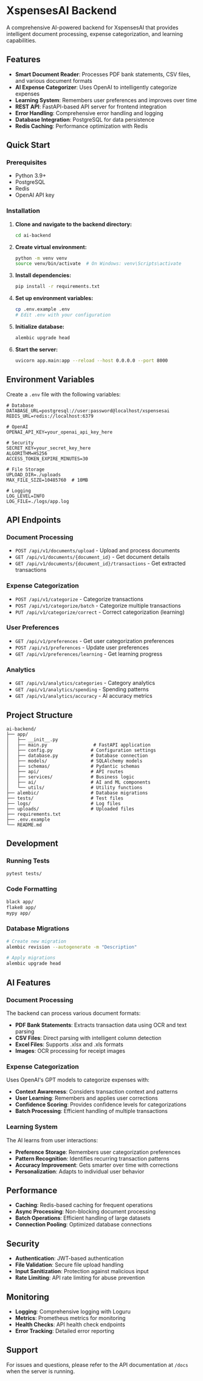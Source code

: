 # XspensesAI Backend

A comprehensive AI-powered backend for XspensesAI that provides intelligent document processing, expense categorization, and learning capabilities.

## Features

- **Smart Document Reader**: Processes PDF bank statements, CSV files, and various document formats
- **AI Expense Categorizer**: Uses OpenAI to intelligently categorize expenses
- **Learning System**: Remembers user preferences and improves over time
- **REST API**: FastAPI-based API server for frontend integration
- **Error Handling**: Comprehensive error handling and logging
- **Database Integration**: PostgreSQL for data persistence
- **Redis Caching**: Performance optimization with Redis

## Quick Start

### Prerequisites

- Python 3.9+
- PostgreSQL
- Redis
- OpenAI API key

### Installation

1. **Clone and navigate to the backend directory:**
   ```bash
   cd ai-backend
   ```

2. **Create virtual environment:**
   ```bash
   python -m venv venv
   source venv/bin/activate  # On Windows: venv\Scripts\activate
   ```

3. **Install dependencies:**
   ```bash
   pip install -r requirements.txt
   ```

4. **Set up environment variables:**
   ```bash
   cp .env.example .env
   # Edit .env with your configuration
   ```

5. **Initialize database:**
   ```bash
   alembic upgrade head
   ```

6. **Start the server:**
   ```bash
   uvicorn app.main:app --reload --host 0.0.0.0 --port 8000
   ```

## Environment Variables

Create a `.env` file with the following variables:

```env
# Database
DATABASE_URL=postgresql://user:password@localhost/xspensesai
REDIS_URL=redis://localhost:6379

# OpenAI
OPENAI_API_KEY=your_openai_api_key_here

# Security
SECRET_KEY=your_secret_key_here
ALGORITHM=HS256
ACCESS_TOKEN_EXPIRE_MINUTES=30

# File Storage
UPLOAD_DIR=./uploads
MAX_FILE_SIZE=10485760  # 10MB

# Logging
LOG_LEVEL=INFO
LOG_FILE=./logs/app.log
```

## API Endpoints

### Document Processing

- `POST /api/v1/documents/upload` - Upload and process documents
- `GET /api/v1/documents/{document_id}` - Get document details
- `GET /api/v1/documents/{document_id}/transactions` - Get extracted transactions

### Expense Categorization

- `POST /api/v1/categorize` - Categorize transactions
- `POST /api/v1/categorize/batch` - Categorize multiple transactions
- `PUT /api/v1/categorize/correct` - Correct categorization (learning)

### User Preferences

- `GET /api/v1/preferences` - Get user categorization preferences
- `POST /api/v1/preferences` - Update user preferences
- `GET /api/v1/preferences/learning` - Get learning progress

### Analytics

- `GET /api/v1/analytics/categories` - Category analytics
- `GET /api/v1/analytics/spending` - Spending patterns
- `GET /api/v1/analytics/accuracy` - AI accuracy metrics

## Project Structure

```
ai-backend/
├── app/
│   ├── __init__.py
│   ├── main.py                 # FastAPI application
│   ├── config.py              # Configuration settings
│   ├── database.py            # Database connection
│   ├── models/                # SQLAlchemy models
│   ├── schemas/               # Pydantic schemas
│   ├── api/                   # API routes
│   ├── services/              # Business logic
│   ├── ai/                    # AI and ML components
│   └── utils/                 # Utility functions
├── alembic/                   # Database migrations
├── tests/                     # Test files
├── logs/                      # Log files
├── uploads/                   # Uploaded files
├── requirements.txt
├── .env.example
└── README.md
```

## Development

### Running Tests

```bash
pytest tests/
```

### Code Formatting

```bash
black app/
flake8 app/
mypy app/
```

### Database Migrations

```bash
# Create new migration
alembic revision --autogenerate -m "Description"

# Apply migrations
alembic upgrade head
```

## AI Features

### Document Processing

The backend can process various document formats:

- **PDF Bank Statements**: Extracts transaction data using OCR and text parsing
- **CSV Files**: Direct parsing with intelligent column detection
- **Excel Files**: Supports .xlsx and .xls formats
- **Images**: OCR processing for receipt images

### Expense Categorization

Uses OpenAI's GPT models to categorize expenses with:

- **Context Awareness**: Considers transaction context and patterns
- **User Learning**: Remembers and applies user corrections
- **Confidence Scoring**: Provides confidence levels for categorizations
- **Batch Processing**: Efficient handling of multiple transactions

### Learning System

The AI learns from user interactions:

- **Preference Storage**: Remembers user categorization preferences
- **Pattern Recognition**: Identifies recurring transaction patterns
- **Accuracy Improvement**: Gets smarter over time with corrections
- **Personalization**: Adapts to individual user behavior

## Performance

- **Caching**: Redis-based caching for frequent operations
- **Async Processing**: Non-blocking document processing
- **Batch Operations**: Efficient handling of large datasets
- **Connection Pooling**: Optimized database connections

## Security

- **Authentication**: JWT-based authentication
- **File Validation**: Secure file upload handling
- **Input Sanitization**: Protection against malicious input
- **Rate Limiting**: API rate limiting for abuse prevention

## Monitoring

- **Logging**: Comprehensive logging with Loguru
- **Metrics**: Prometheus metrics for monitoring
- **Health Checks**: API health check endpoints
- **Error Tracking**: Detailed error reporting

## Support

For issues and questions, please refer to the API documentation at `/docs` when the server is running. 